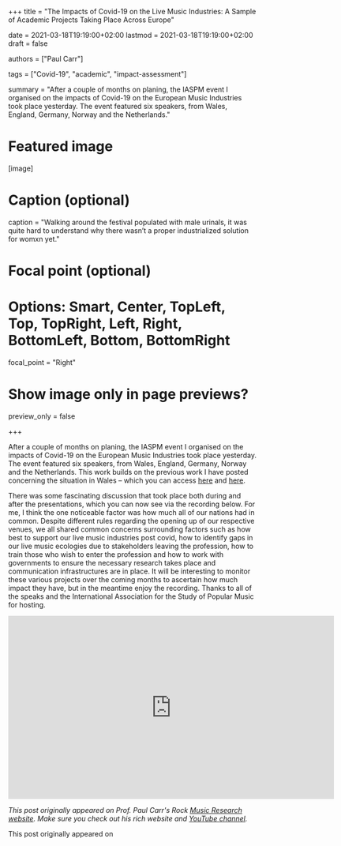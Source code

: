 +++
title = "The Impacts of Covid-19 on the Live Music Industries: A Sample of Academic Projects Taking Place Across Europe"

date = 2021-03-18T19:19:00+02:00
lastmod = 2021-03-18T19:19:00+02:00
draft = false

authors = ["Paul Carr"]

tags = ["Covid-19", "academic", "impact-assessment"]

summary = "After a couple of months on planing, the IASPM event I organised on the impacts of Covid-19 on the European Music Industries took place yesterday. The event featured six speakers, from Wales, England, Germany, Norway and the Netherlands."

# Featured image
[image]
  # Caption (optional)
  caption = "Walking around the festival populated with male urinals, it was quite hard to understand why there wasn’t a proper industrialized solution for womxn yet."

  # Focal point (optional)
  # Options: Smart, Center, TopLeft, Top, TopRight, Left, Right, BottomLeft, Bottom, BottomRight
  focal_point = "Right"

  # Show image only in page previews?
  preview_only = false

+++

After a couple of months on planing, the IASPM event I organised on the impacts of Covid-19 on the European Music Industries took place yesterday. The event featured six speakers, from Wales, England, Germany, Norway and the Netherlands. This work builds on the previous work I have posted concerning the situation in Wales – which you can access [here](https://paulcarr.org/2020/11/21/live-music-in-wales-a-report-for-the-culture-welsh-language-and-communications-commitee/) and [here](https://paulcarr.org/2020/12/03/paul-carr-presentation-to-culture-welsh-language-and-communications-committee-the-live-music-industry-in-wales-post-pandemic/).

There was some fascinating discussion that took place both during and after the presentations, which you can now see via the recording below. For me, I think the one noticeable factor was how much all of our nations had in common. Despite different rules regarding the opening up of our respective venues, we all shared common concerns surrounding factors such as how best to support our live music industries post covid, how to identify gaps in our live music ecologies due to stakeholders leaving the profession, how to train those who wish to enter the profession and how to work with governments to ensure the necessary research takes place and communication infrastructures are in place. It will be interesting to monitor these various projects over the coming months to ascertain how much impact they have, but in the meantime enjoy the recording. Thanks to all of the speaks and the International Association for the Study of Popular Music for hosting.

<iframe width="660" height="371" src="https://www.youtube.com/embed/i9Hw2QcczTE" title="YouTube video player" frameborder="0" allow="accelerometer; autoplay; clipboard-write; encrypted-media; gyroscope; picture-in-picture" allowfullscreen></iframe>

_This post originally appeared on Prof. Paul Carr's Rock [Music Research website](https://paulcarr.org/2). Make sure you check out his rich website and [YouTube channel](https://www.youtube.com/channel/UCbZXTEclMqulFgWbqGNg85w)._

This post originally appeared on 